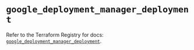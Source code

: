 # `google_deployment_manager_deployment`

Refer to the Terraform Registry for docs: [`google_deployment_manager_deployment`](https://registry.terraform.io/providers/hashicorp/google/6.13.0/docs/resources/deployment_manager_deployment).
